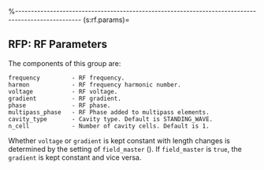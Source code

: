 %---------------------------------------------------------------------------------------------------
(s:rf.params)=
## RFP: RF Parameters

The components of this group are:
```{code} yaml
frequency         - RF frequency.
harmon            - RF frequency harmonic number.
voltage           - RF voltage.
gradient          - RF gradient.
phase             - RF phase.
multipass_phase   - RF Phase added to multipass elements.
cavity_type       - Cavity type. Default is STANDING_WAVE.
n_cell            - Number of cavity cells. Default is 1.
```

Whether `voltage` or `gradient` is kept constant with length changes is determined by
the setting of `field_master` ([](#s:master.g)). If `field_master` is `true`, the
`gradient` is kept constant and vice versa.
